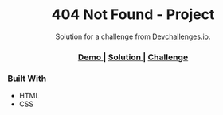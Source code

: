 <!-- Please update value in the {}  -->

<h1 align="center">404 Not Found - Project</h1>

<div align="center">
   Solution for a challenge from  <a href="http://devchallenges.io" target="_blank">Devchallenges.io</a>.
</div>

<div align="center">
  <h3>
    <a href="https://404pagewebsite.netlify.app" target="_blank">
      Demo
    </a>
    <span> | </span>
    <a href="https://github.com/IuryGames1/404page" target="_blank">
      Solution
    </a>
    <span> | </span>
    <a href="https://devchallenges.io/challenges/wBunSb7FPrIepJZAg0sY" target="_blank">
      Challenge
    </a>
  </h3>
</div>

### Built With

- HTML
- CSS

